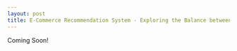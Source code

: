 ```yaml
---
layout: post
title: E-Commerce Recommendation System - Exploring the Balance between Consumer and Business Interest - Part II
---
```


Coming Soon!